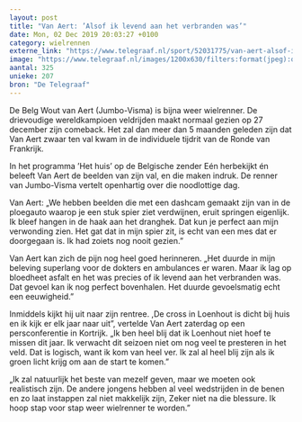 ```yaml
---
layout: post
title: "Van Aert: ’Alsof ik levend aan het verbranden was’"
date: Mon, 02 Dec 2019 20:03:27 +0100
category: wielrennen
externe_link: "https://www.telegraaf.nl/sport/52031775/van-aert-alsof-ik-levend-aan-het-verbranden-was"
image: "https://www.telegraaf.nl/images/1200x630/filters:format(jpeg):quality(80)/cdn-kiosk-api.telegraaf.nl/4ff92ab0-1549-11ea-ab0d-02d1dbdc35d1.jpg"
aantal: 325
unieke: 207
bron: "De Telegraaf"
---
```


<p class="intro">De Belg Wout van Aert (Jumbo-Visma) is bijna weer wielrenner. De drievoudige wereldkampioen veldrijden maakt normaal gezien op 27 december zijn comeback. Het zal dan meer dan 5 maanden geleden zijn dat Van Aert zwaar ten val kwam in de individuele tijdrit van de Ronde van Frankrijk.</p> <p>In het programma ’Het huis’ op de Belgische zender Eén herbekijkt én beleeft Van Aert de beelden van zijn val, en die maken indruk. De renner van Jumbo-Visma vertelt openhartig over die noodlottige dag.</p><p>Van Aert: „We hebben beelden die met een dashcam gemaakt zijn van in de ploegauto waarop je een stuk spier ziet verdwijnen, eruit springen eigenlijk. Ik bleef hangen in de haak aan het dranghek. Dat kun je perfect aan mijn verwonding zien. Het gat dat in mijn spier zit, is echt van een mes dat er doorgegaan is. Ik had zoiets nog nooit gezien.”</p><p>Van Aert kan zich de pijn nog heel goed herinneren. „Het duurde in mijn beleving superlang voor de dokters en ambulances er waren. Maar ik lag op bloedheet asfalt en het was precies of ik levend aan het verbranden was. Dat gevoel kan ik nog perfect bovenhalen. Het duurde gevoelsmatig echt een eeuwigheid.”</p><p>Inmiddels kijkt hij uit naar zijn rentree. ,De cross in Loenhout is dicht bij huis en ik kijk er elk jaar naar uit”, vertelde Van Aert zaterdag op een persconferentie in Kortrijk. „Ik ben heel blij dat ik Loenhout niet hoef te missen dit jaar. Ik verwacht dit seizoen niet om nog veel te presteren in het veld. Dat is logisch, want ik kom van heel ver. Ik zal al heel blij zijn als ik groen licht krijg om aan de start te komen.”</p><p>„Ik zal natuurlijk het beste van mezelf geven, maar we moeten ook realistisch zijn. De andere jongens hebben al veel wedstrijden in de benen en zo laat instappen zal niet makkelijk zijn, Zeker niet na die blessure. Ik hoop stap voor stap weer wielrenner te worden.”</p>
